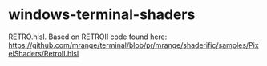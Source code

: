 # windows-terminal-shaders

RETRO.hlsl.  Based on RETROII code found here:
https://github.com/mrange/terminal/blob/pr/mrange/shaderific/samples/PixelShaders/RetroII.hlsl


